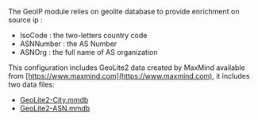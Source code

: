 The GeoIP module relies on geolite database to provide enrichment on source ip :
 - IsoCode : the two-letters country code
 - ASNNumber : the AS Number
 - ASNOrg : the full name of AS organization

This configuration includes GeoLite2 data created by MaxMind available from [https://www.maxmind.com](https://www.maxmind.com), it includes two data files: 
* [GeoLite2-City.mmdb](https://crowdsec-statics-assets.s3-eu-west-1.amazonaws.com/GeoLite2-City.mmdb)
* [GeoLite2-ASN.mmdb](https://crowdsec-statics-assets.s3-eu-west-1.amazonaws.com/GeoLite2-ASN.mmdb)


